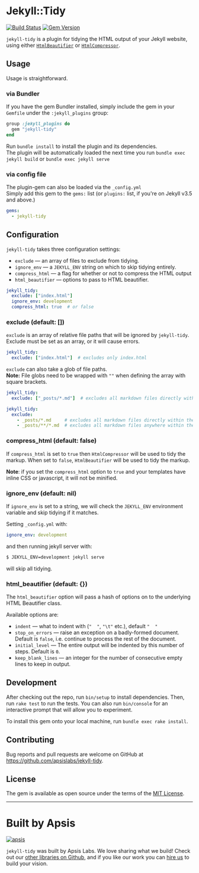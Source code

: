 # Jekyll::Tidy

[![Build Status](https://travis-ci.org/apsislabs/jekyll-tidy.svg?branch=master)](https://travis-ci.org/apsislabs/jekyll-tidy) [![Gem Version](https://badge.fury.io/rb/jekyll-tidy.svg)](https://badge.fury.io/rb/jekyll-tidy)

`jekyll-tidy` is a plugin for tidying the HTML output of your Jekyll website, using either [`HtmlBeautifier`](https://github.com/threedaymonk/htmlbeautifier) or [`HtmlCompressor`](https://github.com/paolochiodi/htmlcompressor).

## Usage

Usage is straightforward.

### via Bundler

If you have the gem Bundler installed, simply include the gem in your `Gemfile` under the `:jekyll_plugins` group:

```ruby
group :jekyll_plugins do
  gem "jekyll-tidy"
end
```
Run `bundle install` to install the plugin and its dependencies.<br/>
The plugin will be automatically loaded the next time you run `bundle exec jekyll build` or `bundle exec jekyll serve`

### via config file

The plugin-gem can also be loaded via the `_config.yml`<br/>
Simply add this gem to the `gems:` list (or `plugins:` list, if you're on Jekyll v3.5 and above.)

```yaml
gems:
  - jekyll-tidy
```

## Configuration

`jekyll-tidy` takes three configuration settings:

  * `exclude` &mdash; an array of files to exclude from tidying.
  * `ignore_env` &mdash; a `JEKYLL_ENV` string on which to skip tidying entirely.
  * `compress_html` &mdash; a flag for whether or not to compress the HTML output
  * `html_beautifier` &mdash; options to pass to HTML beautifier.

```yaml
jekyll_tidy:
  exclude: ["index.html"]
  ignore_env: development
  compress_html: true  # or false
```

### exclude (default: [])

`exclude` is an array of relative file paths that will be ignored by `jekyll-tidy`. Exclude must be set as an array, or it will cause errors.

```yaml
jekyll_tidy:
  exclude: ["index.html"]  # excludes only index.html
```

`exclude` can also take a glob of file paths.<br/>
**Note:** File globs need to be wrapped with `""` when defining the array with square brackets.

```yaml
jekyll_tidy:
  exclude: ["_posts/*.md"]  # excludes all markdown files directly within the _posts directory.
```

```yaml
jekyll_tidy:
  exclude:
    - _posts/*.md     # excludes all markdown files directly within the _posts directory.
    - _posts/**/*.md  # excludes all markdown files anywhere within the _posts directory
```

### compress_html (default: false)

If `compress_html` is set to `true` then `HtmlCompressor` will be used to tidy the markup.
When set to `false`, `HtmlBeautifier` will be used to tidy the markup.

**Note**: if you set the `compress_html` option to `true` and your templates have inline CSS or javascript, it will not be minified.

### ignore_env (default: nil)

If `ignore_env` is set to a string, we will check the `JEKYLL_ENV` environment variable and skip tidying if it matches.

Setting `_config.yml` with:

```yaml
ignore_env: development
```

and then running jekyll server with:

```sh
$ JEKYLL_ENV=development jekyll serve
```

will skip all tidying.

### html_beautifier (default: {})

The `html_beautifier` option will pass a hash of options on to the underlying HTML Beautifier class.

Available options are:

- `indent` &mdash; what to indent with (`"  "`, `"\t"` etc.), default `"  "`
- `stop_on_errors` &mdash; raise an exception on a badly-formed document. Default is `false`, i.e. continue to process the rest of the document.
- `initial_level` &mdash; The entire output will be indented by this number of steps. Default is `0`.
- `keep_blank_lines` &mdash; an integer for the number of consecutive empty lines to keep in output.

## Development

After checking out the repo, run `bin/setup` to install dependencies. Then, run `rake test` to run the tests. You can also run `bin/console` for an interactive prompt that will allow you to experiment.

To install this gem onto your local machine, run `bundle exec rake install`.

## Contributing

Bug reports and pull requests are welcome on GitHub at https://github.com/apsislabs/jekyll-tidy.

## License

The gem is available as open source under the terms of the [MIT License](http://opensource.org/licenses/MIT).

---

# Built by Apsis

[![apsis](https://s3-us-west-2.amazonaws.com/apsiscdn/apsis.png)](https://www.apsis.io)

`jekyll-tidy` was built by Apsis Labs. We love sharing what we build! Check out our [other libraries on Github](https://github.com/apsislabs), and if you like our work you can [hire us](https://www.apsis.io/work-with-us/) to build your vision.
